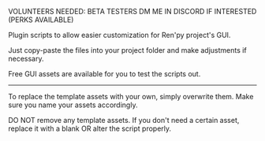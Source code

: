 VOLUNTEERS NEEDED: BETA TESTERS
DM ME IN DISCORD IF INTERESTED (PERKS AVAILABLE)

Plugin scripts to allow easier customization for Ren'py project's GUI.

Just copy-paste the files into your project folder and make adjustments if necessary.

Free GUI assets are available for you to test the scripts out.

__________

To replace the template assets with your own, simply overwrite them. Make sure you name your assets accordingly.

DO NOT remove any template assets. If you don't need a certain asset, replace it with a blank OR alter the script properly.

